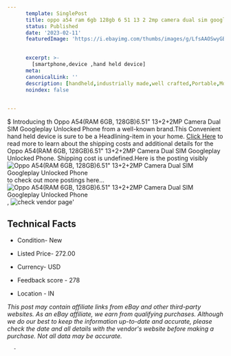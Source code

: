 ```yaml
---
      template: SinglePost
      title: oppo a54 ram 6gb 128gb 6 51 13 2 2mp camera dual sim googleplay unlocked phone
      status: Published
      date: '2023-02-11'
      featuredImage: 'https://i.ebayimg.com/thumbs/images/g/LfsAAOSwyGBjju43/s-l225.jpg'
       

      excerpt: >-
        [smartphone,device ,hand held device]
      meta:
      canonicalLink: ''
      description: [handheld,industrially made,well crafted,Portable,Mobile,Compact,Convenient,Lightweight,Maneuverable,Man-portable,Miniature,Carriable,Hand-held,Light,Holdable,Transportable,Mobile device,Pocket-sized,On-the-go,Wireless,Cordless,Compact size,Convenient size, smartphone,device ,hand held device]
      noindex: false
      

---
```

$
      Introducing th Oppo A54(RAM 6GB, 128GB)6.51" 13+2+2MP Camera Dual SIM Googleplay Unlocked Phone from a well-known brand.This Convenient hand held device is sure to be a Headlining-item in your home. [Click Here](https://www.ebay.com/itm/385277094556?hash=item59b44dea9c%3Ag%3ALfsAAOSwyGBjju43&mkevt=1&mkcid=1&mkrid=711-53200-19255-0&campid=%253CePNCampaignId%253E&customid=%253CreferenceId%253E&toolid=10049) to read more to learn about the shipping costs and additional details for the Oppo A54(RAM 6GB, 128GB)6.51" 13+2+2MP Camera Dual SIM Googleplay Unlocked Phone. Shipping cost is undefined.Here is the posting visibly ![Oppo A54(RAM 6GB, 128GB)6.51" 13+2+2MP Camera Dual SIM Googleplay Unlocked Phone](https://i.ebayimg.com/thumbs/images/g/LfsAAOSwyGBjju43/s-l225.jpg) to check out more postings here... ![Oppo A54(RAM 6GB, 128GB)6.51" 13+2+2MP Camera Dual SIM Googleplay Unlocked Phone](https://i.ebayimg.com/images/g/LfsAAOSwyGBjju43/s-l500.jpg), ![check vendor page](https://origin-galleryplus.ebayimg.com/ws/web/385277094556_2_0_1/225x225.jpg,https://origin-galleryplus.ebayimg.com/ws/web/385277094556_3_0_1/225x225.jpg,https://origin-galleryplus.ebayimg.com/ws/web/385277094556_4_0_1/225x225.jpg,https://origin-galleryplus.ebayimg.com/ws/web/385277094556_5_0_1/225x225.jpg,https://origin-galleryplus.ebayimg.com/ws/web/385277094556_6_0_1/225x225.jpg,https://origin-galleryplus.ebayimg.com/ws/web/385277094556_7_0_1/225x225.jpg,https://origin-galleryplus.ebayimg.com/ws/web/385277094556_8_0_1/225x225.jpg,https://origin-galleryplus.ebayimg.com/ws/web/385277094556_9_0_1/225x225.jpg)'

      

 ## Technical Facts 



     
      

 - Condition- New 


      

 - Listed Price- 272.00 


      

 - Currency- USD 


      

 - Feedback score - 278 


      

 - Location - IN 


      
      

 *_This post may contain affiliate links from eBay and other third-party websites. As an eBay affiliate, we earn from qualifying purchases. Although we do our best to keep the information up-to-date and accurate, please check the date and all details with the vendor's website before making a purchase. Not all data may be accurate._*




      -

